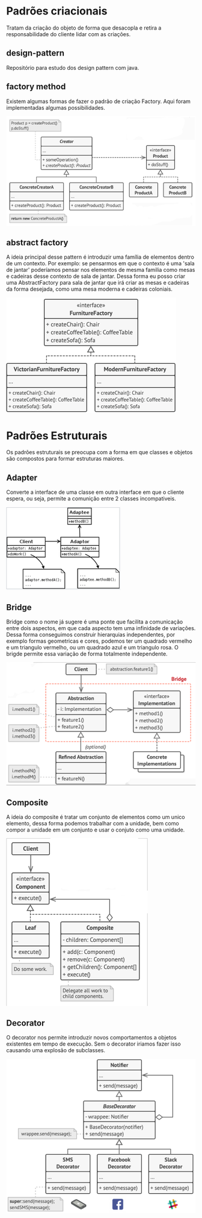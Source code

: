 # Padrões criacionais
Tratam da criação do objeto de forma que desacopla e retira a responsabilidade do cliente lidar com as criações.
## design-pattern
Repositório para estudo dos design pattern com java.

## factory method
Existem algumas formas de fazer o padrão de criação Factory. Aqui foram implementadas algumas possibilidades.

![Alt text](factory_method.png)

## abstract factory
A ideia principal desse pattern é introduzir uma família de elementos dentro de um contexto. Por exemplo: se pensarmos em que o contexto é uma 'sala de jantar' poderíamos pensar nos elementos de mesma familia como mesas e cadeiras desse contexto de sala de jantar. Dessa forma eu posso criar uma AbstractFactory para sala de jantar que irá criar as mesas e cadeiras da forma desejada, como uma mesa moderna e cadeiras coloniais. 

![Alt text](abstract_factory.png)

# Padrões Estruturais
Os padrões estruturais se preocupa com a forma em que classes e objetos são compostos para formar estruturas maiores.

## Adapter
Converte a interface de uma classe em outra interface em que o cliente espera, ou seja, permite a comunição entre 2 classes incompativeis.

![Alt text](adapter.png)

## Bridge
Bridge como o nome já sugere é uma ponte que facilita a comunicação entre dois aspectos, em que cada aspecto tem uma infinidade de variações. Dessa forma conseguimos construir hierarquias independentes, por exemplo formas geometricas e cores, podemos ter um quadrado vermelho e um triangulo vermelho, ou um quadrado azul e um triangulo rosa. O brigde permite essa variação de forma totalmente independente.

![Alt text](bridge.png)

## Composite
A ideia do composite é tratar um conjunto de elementos como um unico elemento, dessa forma podemos trabalhar com a unidade, bem como compor a unidade em um conjunto e usar o conjuto como uma unidade.

![Alt text](composite.png)

## Decorator
O decorator nos permite introduzir novos comportamentos a objetos existentes em tempo de execução. Sem o decorator iriamos fazer isso causando uma explosão de subclasses.

![Alt text](decorator.png)